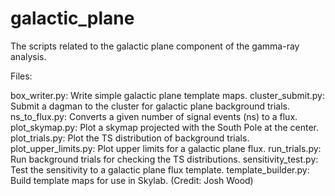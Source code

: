 # galactic_plane

The scripts related to the galactic plane component of the gamma-ray analysis.

Files:

box_writer.py:  Write simple galactic plane template maps. 
cluster_submit.py:  Submit a dagman to the cluster for galactic plane background trials.
ns_to_flux.py:  Converts a given number of signal events (ns) to a flux.
plot_skymap.py:  Plot a skymap projected with the South Pole at the center.
plot_trials.py:  Plot the TS distribution of background trials.
plot_upper_limits.py:  Plot upper limits for a galactic plane flux.
run_trials.py:  Run background trials for checking the TS distributions.
sensitivity_test.py:  Test the sensitivity to a galactic plane flux template.
template_builder.py:  Build template maps for use in Skylab. (Credit: Josh Wood)
